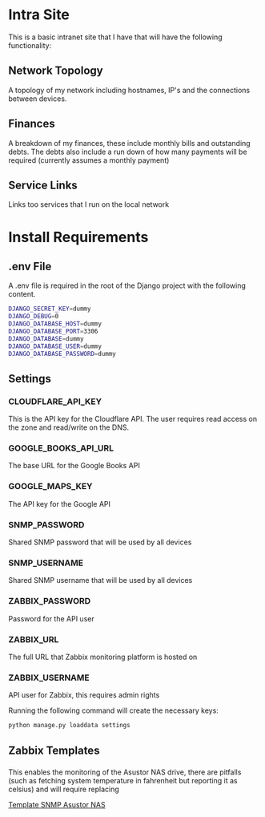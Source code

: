 # Intra Site

This is a basic intranet site that I have that will have the following functionality:

## Network Topology

A topology of my network including hostnames, IP's and the connections between devices.

## Finances

A breakdown of my finances, these include monthly bills and outstanding debts.
The debts also include a run down of how many payments will be required (currently assumes
a monthly payment)

## Service Links

Links too services that I run on the local network

# Install Requirements

## .env File

A .env file is required in the root of the Django project with the following content.

```bash
DJANGO_SECRET_KEY=dummy
DJANGO_DEBUG=0
DJANGO_DATABASE_HOST=dummy
DJANGO_DATABASE_PORT=3306
DJANGO_DATABASE=dummy
DJANGO_DATABASE_USER=dummy
DJANGO_DATABASE_PASSWORD=dummy
```

## Settings

### CLOUDFLARE_API_KEY

This is the API key for the Cloudflare API. The user requires read access on the zone and read/write on the DNS.

### GOOGLE_BOOKS_API_URL

The base URL for the Google Books API

### GOOGLE_MAPS_KEY

The API key for the Google API

### SNMP_PASSWORD

Shared SNMP password that will be used by all devices

### SNMP_USERNAME

Shared SNMP username that will be used by all devices

### ZABBIX_PASSWORD

Password for the API user

### ZABBIX_URL

The full URL that Zabbix monitoring platform is hosted on

### ZABBIX_USERNAME

API user for Zabbix, this requires admin rights

Running the following command will create the necessary keys:

```bash
python manage.py loaddata settings
```

## Zabbix Templates

### 

This enables the monitoring of the Asustor NAS drive, there are pitfalls (such as fetching system temperature in 
fahrenheit but reporting it as celsius) and will require replacing

[Template SNMP Asustor NAS](https://share.zabbix.com/unsorted/template-snmp-asustor-nas)
